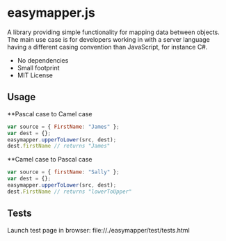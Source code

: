 # easymapper.js
A library providing simple functionality for mapping data between objects. The main
use case is for developers working in with a server language having a different casing
convention than JavaScript, for instance C#.

* No dependencies
* Small footprint
* MIT License

## Usage
**Pascal case to Camel case
```javascript
var source = { FirstName: "James" };
var dest = {};
easymapper.upperToLower(src, dest);
dest.firstName // returns "James"
```
**Camel case to Pascal case
```javascript
var source = { firstName: "Sally" };
var dest = {};
easymapper.upperToLower(src, dest);
dest.FirstName // returns "lowerToUpper"
```


## Tests
Launch test page in browser: file://./easymapper/test/tests.html